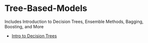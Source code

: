 # Tree-Based-Models
Includes Introduction to Decision Trees, Ensemble Methods, Bagging, Boosting, and More

- [Intro to Decision Trees](https://nbviewer.org/github/JakeLee13/Tree-Based-Models/blob/main/Decision%20Trees%20%281%29.ipynb)
